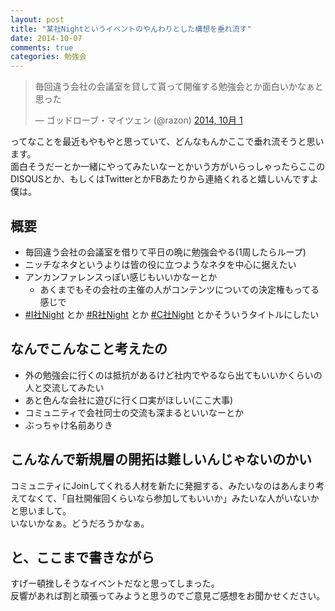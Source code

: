 ```yaml
---
layout: post
title: "某社Nightというイベントのやんわりとした構想を垂れ流す"
date: 2014-10-07
comments: true
categories: 勉強会
---
```


<blockquote class="twitter-tweet" lang="ja"><p>毎回違う会社の会議室を貸して貰って開催する勉強会とか面白いかなぁと思った</p>&mdash; ゴッドローブ・マイツェン (@razon) <a href="https://twitter.com/razon/status/517251450057940992">2014, 10月 1</a></blockquote>
<script async src="//platform.twitter.com/widgets.js" charset="utf-8"></script>

ってなことを最近もやもやと思っていて、どんなもんかここで垂れ流そうと思います。  
面白そうだーとか一緒にやってみたいなーとかいう方がいらっしゃったらここのDISQUSとか、もしくはTwitterとかFBあたりから連絡くれると嬉しいんですよ僕は。

## 概要

* 毎回違う会社の会議室を借りて平日の晩に勉強会やる(1周したらループ)
* ニッチなネタというよりは皆の役に立つようなネタを中心に据えたい
* アンカンファレンスっぽい感じもいいかなーとか
    - あくまでもその会社の主催の人がコンテンツについての決定権もってる感じで
* [#I社Night](https://twitter.com/search?f=realtime&q=%23I%E7%A4%BE) とか [#R社Night](https://twitter.com/search?f=realtime&q=%23R%E7%A4%BE) とか [#C社Night](https://twitter.com/search?f=realtime&q=%23C%E7%A4%BE) とかそういうタイトルにしたい

## なんでこんなこと考えたの

* 外の勉強会に行くのは抵抗があるけど社内でやるなら出てもいいかくらいの人と交流してみたい
* あと色んな会社に遊びに行く口実がほしい(ここ大事)
* コミュニティで会社同士の交流も深まるといいなーとか
* ぶっちゃけ名前ありき

## こんなんで新規層の開拓は難しいんじゃないのかい

コミュニティにJoinしてくれる人材を新たに発掘する、みたいなのはあんまり考えてなくて、「自社開催回くらいなら参加してもいいか」みたいな人がいないかと思いまして。  
いないかなぁ。どうだろうかなぁ。

## と、ここまで書きながら

すげー頓挫しそうなイベントだなと思ってしまった。  
反響があれば割と頑張ってみようと思うのでご意見ご感想をお聞かせください。
